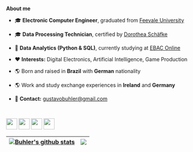 **About me**

- 🎓 **Electronic Computer Engineer**, graduated from [Feevale University](http://www.feevale.br/)

- 🎓 **Data Processing Technician**, certified by [Dorothea Schäfke](http://www.dorothea.com.br/)

- 📓 **Data Analytics (Python & SQL)**, currently studying at [EBAC Online](https://ebaconline.com.br)

- ❤️ **Interests:** Digital Electronics, Artificial Intelligence, Game Production
  
- 🌎 Born and raised in **Brazil** with **German** nationality
  
- 🌎 Work and study exchange experiences in **Ireland** and **Germany**

- 📧 **Contact:** gustavobuhler@gmail.com

</br>

<code><img height="30" src="https://img.shields.io/badge/C%23-239120?style=for-the-badge&logo=c-sharp&logoColor=white"></code>
<code><img height="30" src="https://img.shields.io/badge/Python-3776AB?style=for-the-badge&logo=python&logoColor=white"></code>
<code><img height="30" src="https://img.shields.io/badge/HTML-239120?style=for-the-badge&logo=html5&logoColor=white"></code>
<code><img height="30" src="https://img.shields.io/badge/Colab-F9AB00?style=for-the-badge&logo=googlecolab&color=525252"></code>


| <a href="https://github.com/gustavobuhler/github-readme-stats"><img align="center" src="https://github-readme-stats.vercel.app/api?username=gustavobuhler&show_icons=true&include_all_commits=true&theme=buefy&hide_border=true" alt="Buhler's github stats" /></a> | <a href="https://github.com/gustavobuhler/github-readme-stats"><img align="center" src="https://github-readme-stats.vercel.app/api/top-langs/?username=gustavobuhler&layout=compact&theme=buefy&hide_border=true" /></a> |
| ------------- | ------------- |
